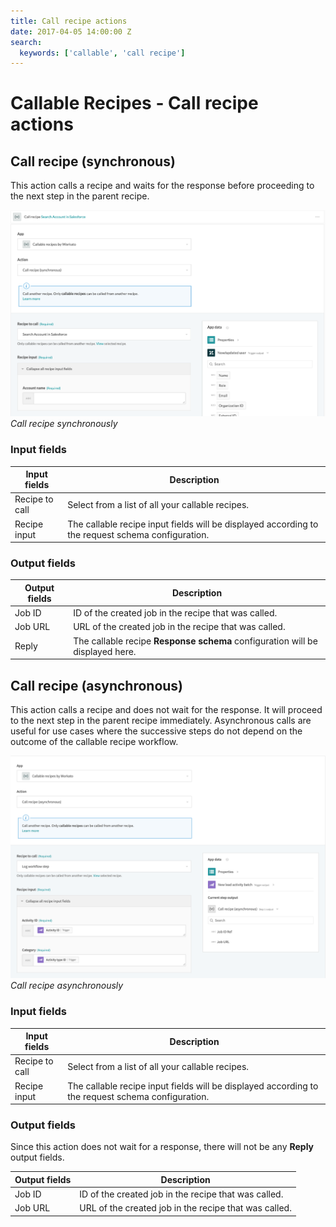 ```yaml
---
title: Call recipe actions
date: 2017-04-05 14:00:00 Z
search:
  keywords: ['callable', 'call recipe']
---
```


# Callable Recipes - Call recipe actions

## Call recipe (synchronous)

This action calls a recipe and waits for the response before proceeding to the next step in the parent recipe.

![Call recipe synchronously](/assets/images/features/callable-recipes/callable-recipe-action.png)
*Call recipe synchronously*

### Input fields

| Input fields   | Description                                                                                       |
| -------------- | ------------------------------------------------------------------------------------------------- |
| Recipe to call | Select from a list of all your callable recipes.                                                  |
| Recipe input   | The callable recipe input fields will be displayed according to the request schema configuration. |

### Output fields

| Output fields | Description                                                                   |
| ------------- | ----------------------------------------------------------------------------- |
| Job ID        | ID of the created job in the recipe that was called.                          |
| Job URL       | URL of the created job in the recipe that was called.                         |
| Reply         | The callable recipe **Response schema** configuration will be displayed here. |

## Call recipe (asynchronous)

This action calls a recipe and does not wait for the response. It will proceed to the next step in the parent recipe immediately. Asynchronous calls are useful for use cases where the successive steps do not depend on the outcome of the callable recipe workflow.

![Call recipe asynchronously](/assets/images/features/callable-recipes/callable-recipe-async-action.png)
*Call recipe asynchronously*

### Input fields

| Input fields   | Description                                                                                       |
| -------------- | ------------------------------------------------------------------------------------------------- |
| Recipe to call | Select from a list of all your callable recipes.                                                  |
| Recipe input   | The callable recipe input fields will be displayed according to the request schema configuration. |

### Output fields

Since this action does not wait for a response, there will not be any **Reply** output fields.

| Output fields | Description                                           |
| ------------- | ----------------------------------------------------- |
| Job ID        | ID of the created job in the recipe that was called.  |
| Job URL       | URL of the created job in the recipe that was called. |
